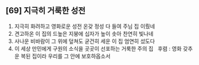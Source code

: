 ## [69] 지극히 거룩한 성전

1) 지극히 화려하고 영화로운 성전 온갖 정성 다 들여 주님 집 이뤘네  
2) 견고하온 이 집의 드높은 지붕에 십자가 높이 솟아 찬연히 빛나네  
3) 사나운 비바람이 그 위에 덮쳐도 굳건히 세운 이 집 엄연히 섰도다  
4) 이 세상 만민에게 구원의 소식을 곳곳이 선포하는 거룩한 주의 집  
후렴 : 영화 갖추운 복된 집이라 우리를 그 안에 보호하옵소서
